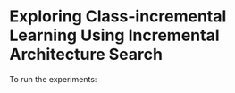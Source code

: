# Exploring Class-incremental Learning Using Incremental Architecture Search

To run the experiments:

